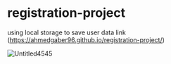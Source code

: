 # registration-project
using local storage to save user data link (https://ahmedgaber96.github.io/registration-project/)




![Untitled4545](https://user-images.githubusercontent.com/115731682/212860993-559973ed-35a9-4d65-9a1c-8e6f304002ae.png)

